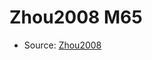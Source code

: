 <a name="material" />

# Zhou2008 M65
<script type="application/ld+json">
  {
    "@context": "https://schema.org/",
    "@type": "ChemicalSubstance",
    "http://purl.org/dc/terms/conformsTo":
      {
        "@type": "CreativeWork",
        "@id": "https://bioschemas.org/profiles/ChemicalSubstance/0.4-RELEASE/"
      },
    "@id": "https://egonw.github.io/nanowiki/nanowiki277.html#material",
    "name": "Zhou2008 M65",
    "sameAs": "http://127.0.0.1/mediawiki/index.php/Special:URIResolver/Zhou2008_M65"
  }
</script>


* Source: [Zhou2008](http://127.0.0.1/mediawiki/index.php/Special:URIResolver/Zhou2008)

